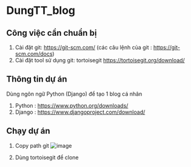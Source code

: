 # DungTT_blog
## Công việc cần chuẩn bị 
1. Cài đặt git:
https://git-scm.com/ (các câu lệnh của git : https://git-scm.com/docs)
2. Cài đặt tool sử dụng git: tortoisegit
https://tortoisegit.org/download/

## Thông tin dự án
Dùng ngôn ngữ Python (Django) để tạo 1 blog cá nhân
1. Python : https://www.python.org/downloads/
2. Django : https://www.djangoproject.com/download/


## Chạy dự án
1. Copy path git 
![image](https://github.com/duongvinhloc/DungTT_blog/assets/8255766/aa531341-1ba2-4aca-9f31-7ac3d627aadd)

2. Dùng tortoisegit để clone
   
